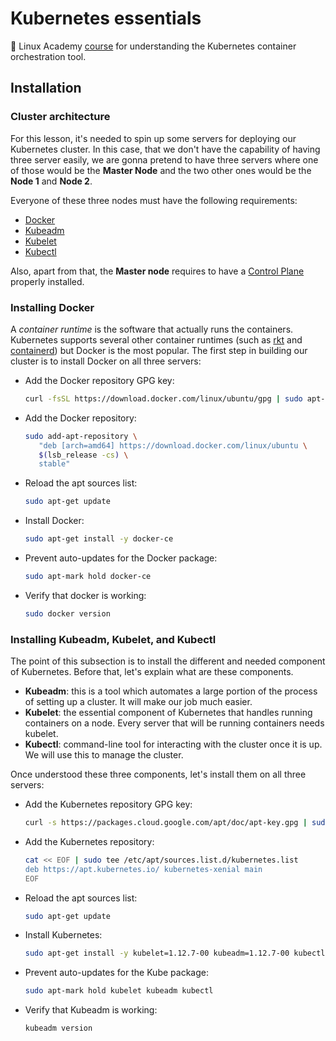 # Kubernetes essentials

🎻 Linux Academy [course](https://linuxacademy.com/cp/modules/view/id/281) for understanding the Kubernetes container orchestration tool.

## Installation

### Cluster architecture

For this lesson, it's needed to spin up some servers for deploying our Kubernetes cluster. In this case, that we don't have the capability of having three server easily, we are gonna pretend to have three servers where one of those would be the **Master Node** and the two other ones would be the **Node 1** and **Node 2**.

Everyone of these three nodes must have the following requirements:

- [Docker](https://www.docker.com/)
- [Kubeadm](https://kubernetes.io/docs/reference/setup-tools/kubeadm/kubeadm/)
- [Kubelet](https://kubernetes.io/docs/reference/command-line-tools-reference/kubelet/)
- [Kubectl](https://kubernetes.io/docs/tasks/tools/install-kubectl/)

Also, apart from that, the **Master node** requires to have a [Control Plane](https://kubernetes.io/docs/concepts/#kubernetes-control-plane) properly installed.

### Installing Docker

A *container runtime* is the software that actually runs the containers. Kubernetes supports several other container runtimes (such as [rkt](https://coreos.com/rkt/) and [containerd](https://containerd.io/)) but Docker is the most popular. The first step in building our cluster is to install Docker on all three servers:

- Add the Docker repository GPG key:

  ```bash
  curl -fsSL https://download.docker.com/linux/ubuntu/gpg | sudo apt-key add -
  ```

- Add the Docker repository:

  ```bash
  sudo add-apt-repository \
     "deb [arch=amd64] https://download.docker.com/linux/ubuntu \
     $(lsb_release -cs) \
     stable"
  ```

- Reload the apt sources list:

  ```bash
  sudo apt-get update
  ```

- Install Docker:

  ```bash
  sudo apt-get install -y docker-ce
  ```

- Prevent auto-updates for the Docker package:

  ```bash
  sudo apt-mark hold docker-ce
  ```

- Verify that docker is working:

  ```bash
  sudo docker version
  ```

### Installing Kubeadm, Kubelet, and Kubectl

The point of this subsection is to install the different and needed component of Kubernetes. Before that, let's explain what are these components.

- **Kubeadm**: this is a tool which automates a large portion of the process of setting up a cluster. It will make our job much easier.
- **Kubelet**: the essential component of Kubernetes that handles running containers on a node. Every server that will be running containers needs kubelet.
- **Kubectl**: command-line tool for interacting with the cluster once it is up. We will use this to manage the cluster.

Once understood these three components, let's install them on all three servers:

- Add the Kubernetes repository GPG key:

  ```bash
  curl -s https://packages.cloud.google.com/apt/doc/apt-key.gpg | sudo apt-key add -
  ```

- Add the Kubernetes repository:

  ```bash
  cat << EOF | sudo tee /etc/apt/sources.list.d/kubernetes.list
  deb https://apt.kubernetes.io/ kubernetes-xenial main
  EOF
  ```

- Reload the apt sources list:

  ```bash
  sudo apt-get update
  ```

- Install Kubernetes:

  ```bash
  sudo apt-get install -y kubelet=1.12.7-00 kubeadm=1.12.7-00 kubectl=1.12.7-00
  ```

- Prevent auto-updates for the Kube package:

  ```bash
  sudo apt-mark hold kubelet kubeadm kubectl
  ```

- Verify that Kubeadm is working:

  ```bash
  kubeadm version
  ```
